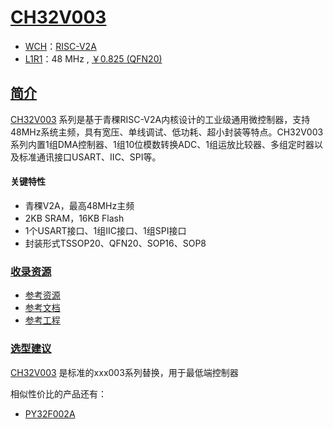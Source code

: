 ﻿# [CH32V003](https://doc.soc.xin/wch/CH32V003)

* [WCH](http://www.wch.cn/)：[RISC-V2A](https://doc.soc.xin/wch/riscv)
* [L1R1](https://github.com/SoCXin/Level)：48 MHz , [￥0.825 (QFN20)](https://item.szlcsc.com/6049934.html)

## [简介](https://doc.soc.xin/wch/CH32V003)

[CH32V003](https://www.wch.cn/products/CH32V003.html) 系列是基于青稞RISC-V2A内核设计的工业级通用微控制器，支持48MHz系统主频，具有宽压、单线调试、低功耗、超小封装等特点。CH32V003系列内置1组DMA控制器、1组10位模数转换ADC、1组运放比较器、多组定时器以及标准通讯接口USART、IIC、SPI等。


#### 关键特性

* 青稞V2A，最高48MHz主频
* 2KB SRAM，16KB Flash
* 1个USART接口、1组IIC接口、1组SPI接口
* 封装形式TSSOP20、QFN20、SOP16、SOP8

### [收录资源](https://github.com/SoCXin/CH32V003)

* [参考资源](src/)
* [参考文档](docs/)
* [参考工程](project/)

### [选型建议](https://github.com/SoCXin)

[CH32V003](https://github.com/SoCXin/CH32V003) 是标准的xxx003系列替换，用于最低端控制器

相似性价比的产品还有：

* [PY32F002A](https://github.com/SoCXin/PY32F002) 
